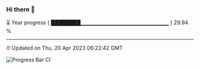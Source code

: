 ### Hi there 👋

⏳ Year progress { ████████▁▁▁▁▁▁▁▁▁▁▁▁▁▁▁▁▁▁▁▁▁▁ } 29.94 %

---

⏰ Updated on Thu, 20 Apr 2023 06:22:42 GMT

![Progress Bar CI](https://github.com/ZhaoGui/ZhaoGui/workflows/Progress%20Bar%20CI/badge.svg)
